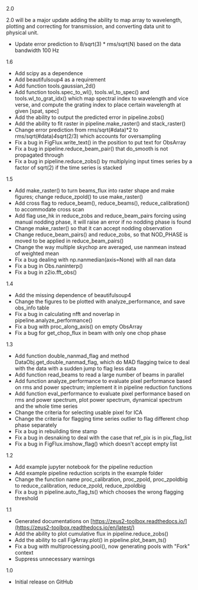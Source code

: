 2.0

2.0 will be a major update adding the ability to map array to wavelength, plotting and correcting for transmission, and
converting data unit to physical unit.

- Update error prediction to 8/sqrt(3) * rms/sqrt(N) based on the data bandwidth 100 Hz

1.6

- Add scipy as a dependence
- Add beautifulsoup4 as a requirement
- Add function tools.gaussian_2d()
- Add function tools.spec_to_wl(), tools.wl_to_spec() and tools.wl_to_grat_idx() which map spectral index to wavelength
  and vice verse, and compute the grating index to place certain wavelength at given [spat, spec]
- Add the ability to output the predicted error in pipeline.zobs()
- Add the ability to fit raster in pipeline.make_raster() and stack_raster()
- Change error prediction from rms/sqrt(#data)*2 to rms/sqrt(#data)*4*sqrt(2/3) which accounts for oversampling
- Fix a bug in FigFlux.write_text() in the position to put text for ObsArray
- Fix a bug in pipeline.reduce_beam_pair() that do_smooth is not propagated through
- Fix a bug in pipeline.reduce_zobs() by multiplying input times series by a factor of sqrt(2) if the time series is
  stacked

1.5

- Add make_raster() to turn beams_flux into raster shape and make figures; change reduce_zpold() to use make_raster()
- Add cross flag to reduce_beam(), reduce_beams(), reduce_calibration() to accommodate cross scan
- Add flag use_hk in reduce_zobs and reduce_beam_pairs forcing using manual nodding phase, it will raise an error if no
  nodding phase is found
- Change make_raster() so that it can accept nodding observation
- Change reduce_beam_pairs() and reduce_zobs, so that NOD_PHASE is moved to be applied in reduce_beam_pairs()
- Change the way multiple skychop are averaged, use nanmean instead of weighted mean
- Fix a bug dealing with np.nanmedian(axis=None) with all nan data
- Fix a bug in Obs.naninterp()
- Fix a bug in z2io.fft_obs()

1.4

- Add the missing dependence of beautifulsoup4
- Change the figures to be plotted with analyze_performance, and save obs_info table
- Fix a bug in calculating nfft and noverlap in pipeline.analyze_performance()
- Fix a bug with proc_along_axis() on empty ObsArray
- Fix a bug for get_chop_flux in beam with only one chop phase

1.3

- Add function double_nanmad_flag and method DataObj.get_double_nanmad_flag, which do MAD flagging twice to deal with
  the data with a sudden jump to flag less data
- Add function read_beams to read a large number of beams in parallel
- Add function analyze_performance to evaluate pixel performance based on rms and power spectrum; implement it in
  pipeline reduction functions
- Add function eval_performance to evaluate pixel performance based on rms and power spectrum, plot power spectrum,
  dynamical spectrum and the whole time series
- Change the criteria for selecting usable pixel for ICA
- Change the criteria for flagging time series outlier to flag different chop phase separately
- Fix a bug in rebuilding time stamp
- Fix a bug in desnaking to deal with the case that ref_pix is in pix_flag_list
- Fix a bug in FigFlux.imshow_flag() which doesn't accept empty list

1.2

- Add example jupyter notebook for the pipeline reduction
- Add example pipeline reduction scripts in the example folder
- Change the function name proc_calibration, proc_zpold, proc_zpoldbig to reduce_calibration, reduce_zpold,
  reduce_zpoldbig
- Fix a bug in pipeline.auto_flag_ts() which chooses the wrong flagging threshold

1.1

- Generated documentations on [https://zeus2-toolbox.readthedocs.io/](https://zeus2-toolbox.readthedocs.io/en/latest/)
- Add the ability to plot cumulative flux in pipeline.reduce_zobs()
- Add the ability to call FigArray.plot() in pipeline.plot_beam_ts()
- Fix a bug with multiprocessing.pool(), now generating pools with "Fork" context
- Suppress unnecessary warnings

1.0

- Initial release on GitHub
